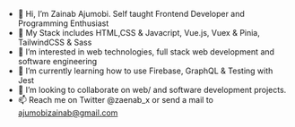 - 👋 Hi, I’m Zainab Ajumobi. Self taught Frontend Developer and Programming Enthusiast
- 💞️ My Stack includes HTML,CSS & Javacript, Vue.js, Vuex & Pinia, TailwindCSS & Sass
- 👀 I’m interested in web technologies, full stack web development and software engineering
- 🌱 I’m currently learning how to use Firebase, GraphQL & Testing with Jest
- 💞️ I’m looking to collaborate on web/ and software development projects.
- 📫 Reach me on Twitter @zaenab_x or send a mail to ajumobizainab@gmail.com

<!---
sheismo/sheismo is a ✨ special ✨ repository because its `README.md` (this file) appears on your GitHub profile.
You can click the Preview link to take a look at your changes.
--->

